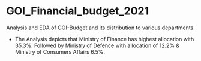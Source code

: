 # GOI_Financial_budget_2021
Analysis and EDA of GOI-Budget and its distribution to various departments.
<ul>
    <li>The Analysis depicts that Ministry of Finance has highest allocation with 35.3%. Followed by Ministry of Defence with allocation of 12.2% & Ministry of Consumers Affairs 6.5%.
</li>


</ul>
